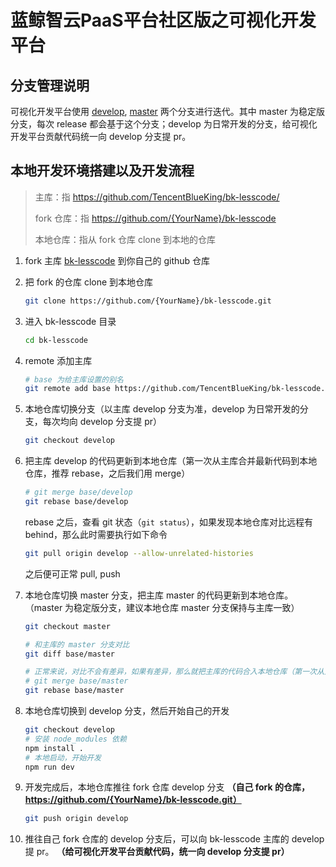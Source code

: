 # 蓝鲸智云PaaS平台社区版之可视化开发平台

## 分支管理说明

可视化开发平台使用 [develop](https://github.com/TencentBlueKing/bk-lesscode/tree/develop), [master](https://github.com/TencentBlueKing/bk-lesscode/tree/master) 两个分支进行迭代。其中 master 为稳定版分支，每次 release 都会基于这个分支；develop 为日常开发的分支，给可视化开发平台贡献代码统一向 develop 分支提 pr。

## 本地开发环境搭建以及开发流程

> 主库：指 https://github.com/TencentBlueKing/bk-lesscode/
>
> fork 仓库：指 https://github.com/{YourName}/bk-lesscode
>
> 本地仓库：指从 fork 仓库 clone 到本地的仓库

1. fork 主库 [bk-lesscode](https://github.com/TencentBlueKing/bk-lesscode) 到你自己的 github 仓库
2. 把 fork 的仓库 clone 到本地仓库
    ```bash
    git clone https://github.com/{YourName}/bk-lesscode.git
    ```
3. 进入 bk-lesscode 目录
    ```bash
    cd bk-lesscode
    ```
4. remote 添加主库
    ```bash
    # base 为给主库设置的别名
    git remote add base https://github.com/TencentBlueKing/bk-lesscode.git
    ```
5. 本地仓库切换分支（以主库 develop 分支为准，develop 为日常开发的分支，每次均向 develop 分支提 pr）
    ```bash
    git checkout develop
    ```
6. 把主库 develop 的代码更新到本地仓库（第一次从主库合并最新代码到本地仓库，推荐 rebase，之后我们用 merge）
    ```bash
    # git merge base/develop
    git rebase base/develop
    ```
    rebase 之后，查看 git 状态（`git status`），如果发现本地仓库对比远程有 behind，那么此时需要执行如下命令
    ```bash
    git pull origin develop --allow-unrelated-histories
    ```
    之后便可正常 pull, push

7. 本地仓库切换 master 分支，把主库 master 的代码更新到本地仓库。（master 为稳定版分支，建议本地仓库 master 分支保持与主库一致）
    ```bash
    git checkout master

    # 和主库的 master 分支对比
    git diff base/master

    # 正常来说，对比不会有差异，如果有差异，那么就把主库的代码合入本地仓库（第一次从主库合并最新代码到自己的库，推荐 rebase，之后我们用 merge）
    # git merge base/master
    git rebase base/master
    ```
8. 本地仓库切换到 develop 分支，然后开始自己的开发
    ```bash
    git checkout develop
    # 安装 node_modules 依赖
    npm install .
    # 本地启动，开始开发
    npm run dev
    ```
9. 开发完成后，本地仓库推往 fork 仓库 develop 分支 **（自己 fork 的仓库，https://github.com/{YourName}/bk-lesscode.git）**
    ```bash
    git push origin develop
    ```
10. 推往自己 fork 仓库的 develop 分支后，可以向 bk-lesscode 主库的 develop 提 pr。 **（给可视化开发平台贡献代码，统一向 develop 分支提 pr）**
